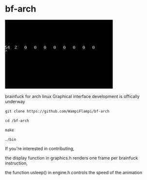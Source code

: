 # bf-arch

![src](https://github.com/WampiFlampi/source/blob/main/bf-arch.PNG)

brainfuck for arch linux
Graphical interface development is offically underway

```git clone https://github.com/WampiFlampi/bf-arch```

```cd /bf-arch```

```make```


```./bin```

If you're interested in contributing,

the display function in graphics.h renders one frame per brainfuck instruction,

the function usleep() in engine.h controls the speed of the animation

